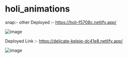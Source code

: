 # holi_animations

snap:- other
Deployed :- https://holi-f5708c.netlify.app/

![image](https://user-images.githubusercontent.com/75311454/223661944-dc126a15-3d3f-42cd-8197-255931c9a2b0.png)

Deployed Link :- https://delicate-kelpie-dc41e8.netlify.app/

![image](https://user-images.githubusercontent.com/75311454/223662018-a0a66dd4-4f76-4107-9f5e-4e91258e4e35.png)
